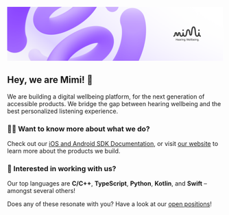 <!-- markdownlint-disable-next-line MD041 -->
![Mimi Hearing Technologies](/images/banner.png)

## Hey, we are Mimi! 👋

We are building a digital wellbeing platform, for the next generation of
accessible products. We bridge the gap between hearing wellbeing and the best
personalized listening experience.


### 👩‍🔬 Want to know more about what we do?

Check out our [iOS and Android SDK Documentation](https://integrate.mimi.io),
or visit [our website](https://mimi.io) to learn more about the products we
build.


### 🔨 Interested in working with us?

Our top languages are **C/C++**, **TypeScript**, **Python**, **Kotlin**,
and **Swift** – amongst several others!

Does any of these resonate with you? Have a look at our
[open positions](https://mimi.jobs.personio.de)!

<!--
Easter egg:
Add "shibboleet" to the "How did you find out about this job opportunity" field,
and your application will land at the top of the stack. ;)
-->

